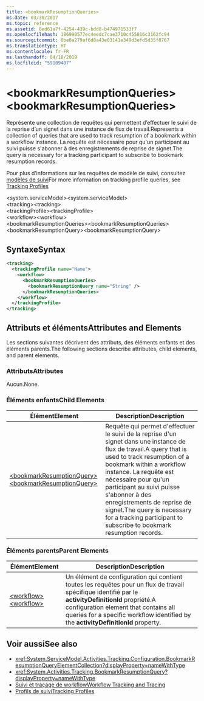 ```yaml
---
title: <bookmarkResumptionQueries>
ms.date: 03/30/2017
ms.topic: reference
ms.assetid: 8ed61a7f-4254-439c-bdd8-b474971533f7
ms.openlocfilehash: 186990577ec4eedc7cae3710c455816c3162fc94
ms.sourcegitcommit: 0be8a279af6d8a43e03141e349d3efd5d35f8767
ms.translationtype: HT
ms.contentlocale: fr-FR
ms.lasthandoff: 04/18/2019
ms.locfileid: "59109407"
---
```

# <a name="bookmarkresumptionqueries"></a><span data-ttu-id="3a0ff-101">\<bookmarkResumptionQueries></span><span class="sxs-lookup"><span data-stu-id="3a0ff-101">\<bookmarkResumptionQueries></span></span>
<span data-ttu-id="3a0ff-102">Représente une collection de requêtes qui permettent d’effectuer le suivi de la reprise d’un signet dans une instance de flux de travail.</span><span class="sxs-lookup"><span data-stu-id="3a0ff-102">Represents a collection of queries that are used to track resumption of a bookmark within a workflow instance.</span></span> <span data-ttu-id="3a0ff-103">La requête est nécessaire pour qu'un participant au suivi puisse s'abonner à des enregistrements de reprise de signet.</span><span class="sxs-lookup"><span data-stu-id="3a0ff-103">The query is necessary for a tracking participant to subscribe to bookmark resumption records.</span></span>  
  
 <span data-ttu-id="3a0ff-104">Pour plus d’informations sur les requêtes de modèle de suivi, consultez [modèles de suivi](../../../../../docs/framework/windows-workflow-foundation/tracking-profiles.md)</span><span class="sxs-lookup"><span data-stu-id="3a0ff-104">For more information on tracking profile queries, see [Tracking Profiles](../../../../../docs/framework/windows-workflow-foundation/tracking-profiles.md)</span></span>  
  
<span data-ttu-id="3a0ff-105">\<system.serviceModel></span><span class="sxs-lookup"><span data-stu-id="3a0ff-105">\<system.serviceModel></span></span>  
<span data-ttu-id="3a0ff-106">\<tracking></span><span class="sxs-lookup"><span data-stu-id="3a0ff-106">\<tracking></span></span>  
<span data-ttu-id="3a0ff-107">\<trackingProfile></span><span class="sxs-lookup"><span data-stu-id="3a0ff-107">\<trackingProfile></span></span>  
<span data-ttu-id="3a0ff-108">\<workflow></span><span class="sxs-lookup"><span data-stu-id="3a0ff-108">\<workflow></span></span>  
<span data-ttu-id="3a0ff-109">\<bookmarkResumptionQueries></span><span class="sxs-lookup"><span data-stu-id="3a0ff-109">\<bookmarkResumptionQueries></span></span>  
<span data-ttu-id="3a0ff-110">\<bookmarkResumptionQuery></span><span class="sxs-lookup"><span data-stu-id="3a0ff-110">\<bookmarkResumptionQuery></span></span>  
  
## <a name="syntax"></a><span data-ttu-id="3a0ff-111">Syntaxe</span><span class="sxs-lookup"><span data-stu-id="3a0ff-111">Syntax</span></span>  
  
```xml  
<tracking>
  <trackingProfile name="Name">
    <workflow>
      <bookmarkResumptionQueries>
        <bookmarkResumptionQuery name="String" />
      </bookmarkResumptionQueries>
    </workflow>
  </trackingProfile>
</tracking>  
```  
  
## <a name="attributes-and-elements"></a><span data-ttu-id="3a0ff-112">Attributs et éléments</span><span class="sxs-lookup"><span data-stu-id="3a0ff-112">Attributes and Elements</span></span>  
 <span data-ttu-id="3a0ff-113">Les sections suivantes décrivent des attributs, des éléments enfants et des éléments parents.</span><span class="sxs-lookup"><span data-stu-id="3a0ff-113">The following sections describe attributes, child elements, and parent elements.</span></span>  
  
### <a name="attributes"></a><span data-ttu-id="3a0ff-114">Attributs</span><span class="sxs-lookup"><span data-stu-id="3a0ff-114">Attributes</span></span>  
 <span data-ttu-id="3a0ff-115">Aucun.</span><span class="sxs-lookup"><span data-stu-id="3a0ff-115">None.</span></span>  
  
### <a name="child-elements"></a><span data-ttu-id="3a0ff-116">Éléments enfants</span><span class="sxs-lookup"><span data-stu-id="3a0ff-116">Child Elements</span></span>  
  
|<span data-ttu-id="3a0ff-117">Élément</span><span class="sxs-lookup"><span data-stu-id="3a0ff-117">Element</span></span>|<span data-ttu-id="3a0ff-118">Description</span><span class="sxs-lookup"><span data-stu-id="3a0ff-118">Description</span></span>|  
|-------------|-----------------|  
|[<span data-ttu-id="3a0ff-119">\<bookmarkResumptionQuery></span><span class="sxs-lookup"><span data-stu-id="3a0ff-119">\<bookmarkResumptionQuery></span></span>](../../../../../docs/framework/configure-apps/file-schema/windows-workflow-foundation/bookmarkresumptionquery.md)|<span data-ttu-id="3a0ff-120">Requête qui permet d'effectuer le suivi de la reprise d'un signet dans une instance de flux de travail.</span><span class="sxs-lookup"><span data-stu-id="3a0ff-120">A query that is used to track resumption of a bookmark within a workflow instance.</span></span> <span data-ttu-id="3a0ff-121">La requête est nécessaire pour qu'un participant au suivi puisse s'abonner à des enregistrements de reprise de signet.</span><span class="sxs-lookup"><span data-stu-id="3a0ff-121">The query is necessary for a tracking participant to subscribe to bookmark resumption records.</span></span>|  
  
### <a name="parent-elements"></a><span data-ttu-id="3a0ff-122">Éléments parents</span><span class="sxs-lookup"><span data-stu-id="3a0ff-122">Parent Elements</span></span>  
  
|<span data-ttu-id="3a0ff-123">Élément</span><span class="sxs-lookup"><span data-stu-id="3a0ff-123">Element</span></span>|<span data-ttu-id="3a0ff-124">Description</span><span class="sxs-lookup"><span data-stu-id="3a0ff-124">Description</span></span>|  
|-------------|-----------------|  
|[<span data-ttu-id="3a0ff-125">\<workflow></span><span class="sxs-lookup"><span data-stu-id="3a0ff-125">\<workflow></span></span>](../../../../../docs/framework/configure-apps/file-schema/windows-workflow-foundation/workflow.md)|<span data-ttu-id="3a0ff-126">Un élément de configuration qui contient toutes les requêtes pour un flux de travail spécifique identifié par le **activityDefinitionId** propriété.</span><span class="sxs-lookup"><span data-stu-id="3a0ff-126">A configuration element that contains all queries for a specific workflow identified by the **activityDefinitionId** property.</span></span>|  
  
## <a name="see-also"></a><span data-ttu-id="3a0ff-127">Voir aussi</span><span class="sxs-lookup"><span data-stu-id="3a0ff-127">See also</span></span>

- <xref:System.ServiceModel.Activities.Tracking.Configuration.BookmarkResumptionQueryElementCollection?displayProperty=nameWithType>
- <xref:System.Activities.Tracking.BookmarkResumptionQuery?displayProperty=nameWithType>
- [<span data-ttu-id="3a0ff-128">Suivi et traçage de workflow</span><span class="sxs-lookup"><span data-stu-id="3a0ff-128">Workflow Tracking and Tracing</span></span>](../../../../../docs/framework/windows-workflow-foundation/workflow-tracking-and-tracing.md)
- [<span data-ttu-id="3a0ff-129">Profils de suivi</span><span class="sxs-lookup"><span data-stu-id="3a0ff-129">Tracking Profiles</span></span>](../../../../../docs/framework/windows-workflow-foundation/tracking-profiles.md)
